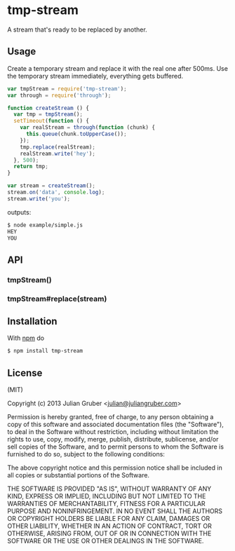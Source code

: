 
# tmp-stream

A stream that's ready to be replaced by another.

## Usage

Create a temporary stream and replace it with the real one after 500ms.
Use the temporary stream immediately, everything gets buffered.

```js
var tmpStream = require('tmp-stream');
var through = require('through');

function createStream () {
  var tmp = tmpStream();
  setTimeout(function () {
    var realStream = through(function (chunk) {
      this.queue(chunk.toUpperCase());
    });
    tmp.replace(realStream);
    realStream.write('hey');
  }, 500);
  return tmp;
}

var stream = createStream();
stream.on('data', console.log);
stream.write('you');
```

outputs:

```bash
$ node example/simple.js
HEY
YOU
```

## API

### tmpStream()

### tmpStream#replace(stream)

## Installation

With [npm](http://npmjs.org) do

```bash
$ npm install tmp-stream
```

## License

(MIT)

Copyright (c) 2013 Julian Gruber &lt;julian@juliangruber.com&gt;

Permission is hereby granted, free of charge, to any person obtaining a copy of
this software and associated documentation files (the "Software"), to deal in
the Software without restriction, including without limitation the rights to
use, copy, modify, merge, publish, distribute, sublicense, and/or sell copies
of the Software, and to permit persons to whom the Software is furnished to do
so, subject to the following conditions:

The above copyright notice and this permission notice shall be included in all
copies or substantial portions of the Software.

THE SOFTWARE IS PROVIDED "AS IS", WITHOUT WARRANTY OF ANY KIND, EXPRESS OR
IMPLIED, INCLUDING BUT NOT LIMITED TO THE WARRANTIES OF MERCHANTABILITY,
FITNESS FOR A PARTICULAR PURPOSE AND NONINFRINGEMENT. IN NO EVENT SHALL THE
AUTHORS OR COPYRIGHT HOLDERS BE LIABLE FOR ANY CLAIM, DAMAGES OR OTHER
LIABILITY, WHETHER IN AN ACTION OF CONTRACT, TORT OR OTHERWISE, ARISING FROM,
OUT OF OR IN CONNECTION WITH THE SOFTWARE OR THE USE OR OTHER DEALINGS IN THE
SOFTWARE.
